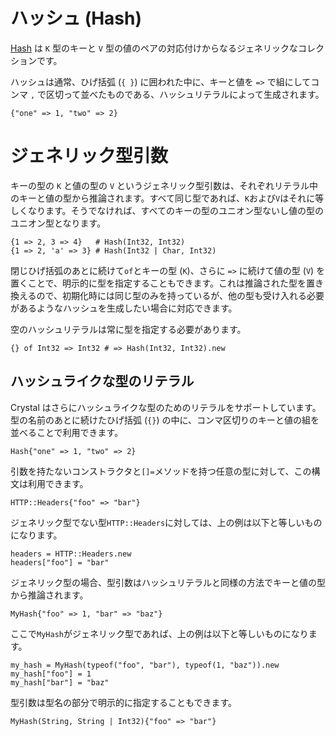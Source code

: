 # ハッシュ (Hash)

[Hash](http://crystal-lang.org/api/Hash.html) は `K` 型のキーと `V` 型の値のペアの対応付けからなるジェネリックなコレクションです。

ハッシュは通常、ひげ括弧 (`{ }`) に囲われた中に、キーと値を `=>` で組にしてコンマ `,` で区切って並べたものである、ハッシュリテラルによって生成されます。

```crystal
{"one" => 1, "two" => 2}
```

# ジェネリック型引数

キーの型の `K` と値の型の `V` というジェネリック型引数は、それぞれリテラル中のキーと値の型から推論されます。すべて同じ型であれば、`K`および`V`はそれに等しくなります。そうでなければ、すべてのキーの型のユニオン型ないし値の型のユニオン型となります。

```crystal
{1 => 2, 3 => 4}   # Hash(Int32, Int32)
{1 => 2, 'a' => 3} # Hash(Int32 | Char, Int32)
```

閉じひげ括弧のあとに続けて`of`とキーの型 (`K`)、さらに `=>` に続けて値の型 (`V`) を置くことで、明示的に型を指定することもできます。これは推論された型を置き換えるので、初期化時には同じ型のみを持っているが、他の型も受け入れる必要があるようなハッシュを生成したい場合に対応できます。

空のハッシュリテラルは常に型を指定する必要があります。
```crystal
{} of Int32 => Int32 # => Hash(Int32, Int32).new
```

## ハッシュライクな型のリテラル

Crystal はさらにハッシュライクな型のためのリテラルをサポートしています。型の名前のあとに続けたひげ括弧 (`{}`) の中に、コンマ区切りのキーと値の組を並べることで利用できます。

```crystal
Hash{"one" => 1, "two" => 2}
```

引数を持たないコンストラクタと`[]=`メソッドを持つ任意の型に対して、この構文は利用できます。

```crystal
HTTP::Headers{"foo" => "bar"}
```

ジェネリック型でない型`HTTP::Headers`に対しては、上の例は以下と等しいものになります。

```crystal
headers = HTTP::Headers.new
headers["foo"] = "bar"
```

ジェネリック型の場合、型引数はハッシュリテラルと同様の方法でキーと値の型から推論されます。

```crystal
MyHash{"foo" => 1, "bar" => "baz"}
```

ここで`MyHash`がジェネリック型であれば、上の例は以下と等しいものになります。

```crystal
my_hash = MyHash(typeof("foo", "bar"), typeof(1, "baz")).new
my_hash["foo"] = 1
my_hash["bar"] = "baz"
```

型引数は型名の部分で明示的に指定することもできます。

```crystal
MyHash(String, String | Int32){"foo" => "bar"}
```
